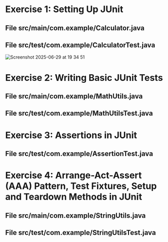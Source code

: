 # Exercise 1: Setting Up JUnit
## File src/main/com.example/Calculator.java
## File src/test/com.example/CalculatorTest.java
![Screenshot 2025-06-29 at 19 34 51](https://github.com/user-attachments/assets/b1bfb402-30dc-4e35-9cfd-adc771821e10)

# Exercise 2: Writing Basic JUnit Tests
## File src/main/com.example/MathUtils.java
## File src/test/com.example/MathUtilsTest.java

# Exercise 3: Assertions in JUnit
## File src/test/com.example/AssertionTest.java

# Exercise 4: Arrange-Act-Assert (AAA) Pattern, Test Fixtures, Setup and Teardown Methods in JUnit
## File src/main/com.example/StringUtils.java
## File src/test/com.example/StringUtilsTest.java
